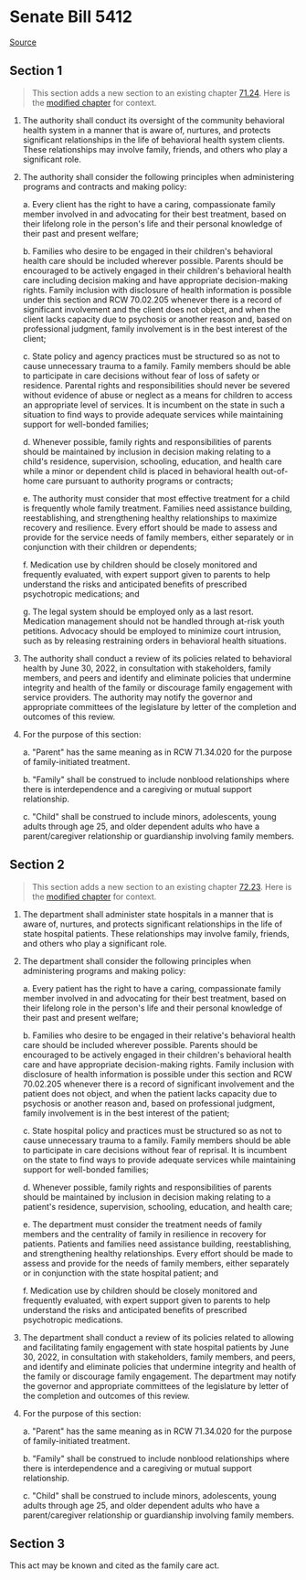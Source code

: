 # Senate Bill 5412

[Source](http://lawfilesext.leg.wa.gov/biennium/2021-22/Xml/Bills/Senate%20Bills/5412.xml)
## Section 1
> This section adds a new section to an existing chapter [71.24](/rcw/71_mental_illness/71.24_community_behavioral_health_services_act.md). Here is the [modified chapter](rcw/71_mental_illness/71.24_community_behavioral_health_services_act.md) for context.

1. The authority shall conduct its oversight of the community behavioral health system in a manner that is aware of, nurtures, and protects significant relationships in the life of behavioral health system clients. These relationships may involve family, friends, and others who play a significant role.

2. The authority shall consider the following principles when administering programs and contracts and making policy:

    a. Every client has the right to have a caring, compassionate family member involved in and advocating for their best treatment, based on their lifelong role in the person's life and their personal knowledge of their past and present welfare;

    b. Families who desire to be engaged in their children's behavioral health care should be included wherever possible. Parents should be encouraged to be actively engaged in their children's behavioral health care including decision making and have appropriate decision-making rights. Family inclusion with disclosure of health information is possible under this section and RCW 70.02.205 whenever there is a record of significant involvement and the client does not object, and when the client lacks capacity due to psychosis or another reason and, based on professional judgment, family involvement is in the best interest of the client;

    c. State policy and agency practices must be structured so as not to cause unnecessary trauma to a family. Family members should be able to participate in care decisions without fear of loss of safety or residence. Parental rights and responsibilities should never be severed without evidence of abuse or neglect as a means for children to access an appropriate level of services. It is incumbent on the state in such a situation to find ways to provide adequate services while maintaining support for well-bonded families;

    d. Whenever possible, family rights and responsibilities of parents should be maintained by inclusion in decision making relating to a child's residence, supervision, schooling, education, and health care while a minor or dependent child is placed in behavioral health out-of-home care pursuant to authority programs or contracts;

    e. The authority must consider that most effective treatment for a child is frequently whole family treatment. Families need assistance building, reestablishing, and strengthening healthy relationships to maximize recovery and resilience. Every effort should be made to assess and provide for the service needs of family members, either separately or in conjunction with their children or dependents;

    f. Medication use by children should be closely monitored and frequently evaluated, with expert support given to parents to help understand the risks and anticipated benefits of prescribed psychotropic medications; and

    g. The legal system should be employed only as a last resort. Medication management should not be handled through at-risk youth petitions. Advocacy should be employed to minimize court intrusion, such as by releasing restraining orders in behavioral health situations.

3. The authority shall conduct a review of its policies related to behavioral health by June 30, 2022, in consultation with stakeholders, family members, and peers and identify and eliminate policies that undermine integrity and health of the family or discourage family engagement with service providers. The authority may notify the governor and appropriate committees of the legislature by letter of the completion and outcomes of this review.

4. For the purpose of this section:

    a. "Parent" has the same meaning as in RCW 71.34.020 for the purpose of family-initiated treatment.

    b. "Family" shall be construed to include nonblood relationships where there is interdependence and a caregiving or mutual support relationship.

    c. "Child" shall be construed to include minors, adolescents, young adults through age 25, and older dependent adults who have a parent/caregiver relationship or guardianship involving family members.


## Section 2
> This section adds a new section to an existing chapter [72.23](/rcw/72_state_institutions/72.23_public_and_private_facilities_for_mentally_ill.md). Here is the [modified chapter](rcw/72_state_institutions/72.23_public_and_private_facilities_for_mentally_ill.md) for context.

1. The department shall administer state hospitals in a manner that is aware of, nurtures, and protects significant relationships in the life of state hospital patients. These relationships may involve family, friends, and others who play a significant role.

2. The department shall consider the following principles when administering programs and making policy:

    a. Every patient has the right to have a caring, compassionate family member involved in and advocating for their best treatment, based on their lifelong role in the person's life and their personal knowledge of their past and present welfare;

    b. Families who desire to be engaged in their relative's behavioral health care should be included wherever possible. Parents should be encouraged to be actively engaged in their children's behavioral health care and have appropriate decision-making rights. Family inclusion with disclosure of health information is possible under this section and RCW 70.02.205 whenever there is a record of significant involvement and the patient does not object, and when the patient lacks capacity due to psychosis or another reason and, based on professional judgment, family involvement is in the best interest of the patient;

    c. State hospital policy and practices must be structured so as not to cause unnecessary trauma to a family. Family members should be able to participate in care decisions without fear of reprisal. It is incumbent on the state to find ways to provide adequate services while maintaining support for well-bonded families;

    d. Whenever possible, family rights and responsibilities of parents should be maintained by inclusion in decision making relating to a patient's residence, supervision, schooling, education, and health care;

    e. The department must consider the treatment needs of family members and the centrality of family in resilience in recovery for patients. Patients and families need assistance building, reestablishing, and strengthening healthy relationships. Every effort should be made to assess and provide for the needs of family members, either separately or in conjunction with the state hospital patient; and

    f. Medication use by children should be closely monitored and frequently evaluated, with expert support given to parents to help understand the risks and anticipated benefits of prescribed psychotropic medications.

3. The department shall conduct a review of its policies related to allowing and facilitating family engagement with state hospital patients by June 30, 2022, in consultation with stakeholders, family members, and peers, and identify and eliminate policies that undermine integrity and health of the family or discourage family engagement. The department may notify the governor and appropriate committees of the legislature by letter of the completion and outcomes of this review.

4. For the purpose of this section:

    a. "Parent" has the same meaning as in RCW 71.34.020 for the purpose of family-initiated treatment.

    b. "Family" shall be construed to include nonblood relationships where there is interdependence and a caregiving or mutual support relationship.

    c. "Child" shall be construed to include minors, adolescents, young adults through age 25, and older dependent adults who have a parent/caregiver relationship or guardianship involving family members.


## Section 3
This act may be known and cited as the family care act.

